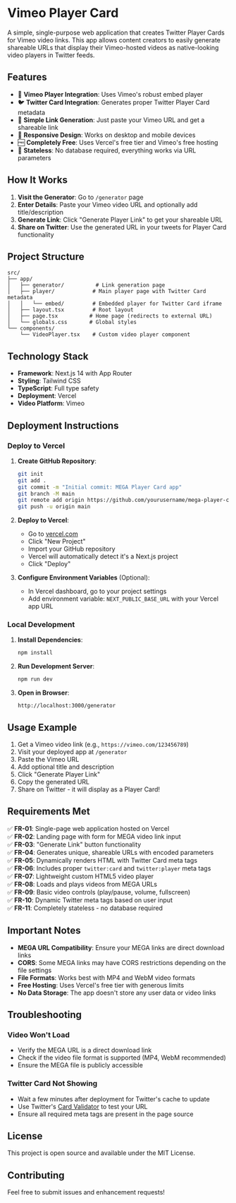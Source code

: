 # Vimeo Player Card

A simple, single-purpose web application that creates Twitter Player Cards for Vimeo video links. This app allows content creators to easily generate shareable URLs that display their Vimeo-hosted videos as native-looking video players in Twitter feeds.

## Features

- 🎥 **Vimeo Player Integration**: Uses Vimeo's robust embed player
- 🐦 **Twitter Card Integration**: Generates proper Twitter Player Card metadata
- 🔗 **Simple Link Generation**: Just paste your Vimeo URL and get a shareable link
- 📱 **Responsive Design**: Works on desktop and mobile devices
- 🆓 **Completely Free**: Uses Vercel's free tier and Vimeo's free hosting
- 🔄 **Stateless**: No database required, everything works via URL parameters

## How It Works

1. **Visit the Generator**: Go to `/generator` page
2. **Enter Details**: Paste your Vimeo video URL and optionally add title/description
3. **Generate Link**: Click "Generate Player Link" to get your shareable URL
4. **Share on Twitter**: Use the generated URL in your tweets for Player Card functionality

## Project Structure

```
src/
├── app/
│   ├── generator/          # Link generation page
│   ├── player/            # Main player page with Twitter Card metadata
│   │   └── embed/         # Embedded player for Twitter Card iframe
│   ├── layout.tsx         # Root layout
│   ├── page.tsx          # Home page (redirects to external URL)
│   └── globals.css       # Global styles
└── components/
    └── VideoPlayer.tsx    # Custom video player component
```

## Technology Stack

- **Framework**: Next.js 14 with App Router
- **Styling**: Tailwind CSS
- **TypeScript**: Full type safety
- **Deployment**: Vercel
- **Video Platform**: Vimeo

## Deployment Instructions

### Deploy to Vercel

1. **Create GitHub Repository**:
   ```bash
   git init
   git add .
   git commit -m "Initial commit: MEGA Player Card app"
   git branch -M main
   git remote add origin https://github.com/yourusername/mega-player-card.git
   git push -u origin main
   ```

2. **Deploy to Vercel**:
   - Go to [vercel.com](https://vercel.com)
   - Click "New Project"
   - Import your GitHub repository
   - Vercel will automatically detect it's a Next.js project
   - Click "Deploy"

3. **Configure Environment Variables** (Optional):
   - In Vercel dashboard, go to your project settings
   - Add environment variable: `NEXT_PUBLIC_BASE_URL` with your Vercel app URL

### Local Development

1. **Install Dependencies**:
   ```bash
   npm install
   ```

2. **Run Development Server**:
   ```bash
   npm run dev
   ```

3. **Open in Browser**:
   ```
   http://localhost:3000/generator
   ```

## Usage Example

1. Get a Vimeo video link (e.g., `https://vimeo.com/123456789`)
2. Visit your deployed app at `/generator`
3. Paste the Vimeo URL
4. Add optional title and description
5. Click "Generate Player Link"
6. Copy the generated URL
7. Share on Twitter - it will display as a Player Card!

## Requirements Met

✅ **FR-01**: Single-page web application hosted on Vercel  
✅ **FR-02**: Landing page with form for MEGA video link input  
✅ **FR-03**: "Generate Link" button functionality  
✅ **FR-04**: Generates unique, shareable URLs with encoded parameters  
✅ **FR-05**: Dynamically renders HTML with Twitter Card meta tags  
✅ **FR-06**: Includes proper `twitter:card` and `twitter:player` meta tags  
✅ **FR-07**: Lightweight custom HTML5 video player  
✅ **FR-08**: Loads and plays videos from MEGA URLs  
✅ **FR-09**: Basic video controls (play/pause, volume, fullscreen)  
✅ **FR-10**: Dynamic Twitter meta tags based on user input  
✅ **FR-11**: Completely stateless - no database required  

## Important Notes

- **MEGA URL Compatibility**: Ensure your MEGA links are direct download links
- **CORS**: Some MEGA links may have CORS restrictions depending on the file settings
- **File Formats**: Works best with MP4 and WebM video formats
- **Free Hosting**: Uses Vercel's free tier with generous limits
- **No Data Storage**: The app doesn't store any user data or video links

## Troubleshooting

### Video Won't Load
- Verify the MEGA URL is a direct download link
- Check if the video file format is supported (MP4, WebM recommended)
- Ensure the MEGA file is publicly accessible

### Twitter Card Not Showing
- Wait a few minutes after deployment for Twitter's cache to update
- Use Twitter's [Card Validator](https://cards-dev.twitter.com/validator) to test your URL
- Ensure all required meta tags are present in the page source

## License

This project is open source and available under the MIT License.

## Contributing

Feel free to submit issues and enhancement requests!